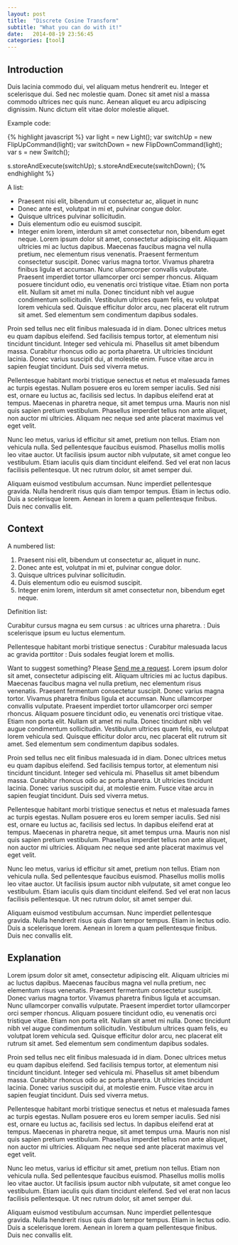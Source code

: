 ```yaml
---
layout: post
title:  "Discrete Cosine Transform"
subtitle: "What you can do with it!"
date:   2014-08-19 23:56:45
categories: [tool]
---
```


## Introduction

Duis lacinia commodo dui, vel aliquam metus hendrerit eu. Integer et scelerisque dui. Sed nec molestie quam. Donec sit amet nisl a massa commodo ultrices nec quis nunc. Aenean aliquet eu arcu adipiscing dignissim. Nunc dictum elit vitae dolor molestie aliquet.


Example code:

{% highlight javascript %}
var light = new Light();
var switchUp = new FlipUpCommand(light);
var switchDown = new FlipDownCommand(light);
var s = new Switch();

s.storeAndExecute(switchUp);
s.storeAndExecute(switchDown);
{% endhighlight %}


A list:

- Praesent nisi elit, bibendum ut consectetur ac, aliquet in nunc
- Donec ante est, volutpat in mi et, pulvinar congue dolor.
- Quisque ultrices pulvinar sollicitudin.
- Duis elementum odio eu euismod suscipit.
- Integer enim lorem, interdum sit amet consectetur non, bibendum eget neque.
Lorem ipsum dolor sit amet, consectetur adipiscing elit. Aliquam ultricies mi ac luctus dapibus. Maecenas faucibus magna vel nulla pretium, nec elementum risus venenatis. Praesent fermentum consectetur suscipit. Donec varius magna tortor. Vivamus pharetra finibus ligula et accumsan. Nunc ullamcorper convallis vulputate. Praesent imperdiet tortor ullamcorper orci semper rhoncus. Aliquam posuere tincidunt odio, eu venenatis orci tristique vitae. Etiam non porta elit. Nullam sit amet mi nulla. Donec tincidunt nibh vel augue condimentum sollicitudin. Vestibulum ultrices quam felis, eu volutpat lorem vehicula sed. Quisque efficitur dolor arcu, nec placerat elit rutrum sit amet. Sed elementum sem condimentum dapibus sodales.

Proin sed tellus nec elit finibus malesuada id in diam. Donec ultrices metus eu quam dapibus eleifend. Sed facilisis tempus tortor, at elementum nisi tincidunt tincidunt. Integer sed vehicula mi. Phasellus sit amet bibendum massa. Curabitur rhoncus odio ac porta pharetra. Ut ultricies tincidunt lacinia. Donec varius suscipit dui, at molestie enim. Fusce vitae arcu in sapien feugiat tincidunt. Duis sed viverra metus.

Pellentesque habitant morbi tristique senectus et netus et malesuada fames ac turpis egestas. Nullam posuere eros eu lorem semper iaculis. Sed nisi est, ornare eu luctus ac, facilisis sed lectus. In dapibus eleifend erat at tempus. Maecenas in pharetra neque, sit amet tempus urna. Mauris non nisl quis sapien pretium vestibulum. Phasellus imperdiet tellus non ante aliquet, non auctor mi ultricies. Aliquam nec neque sed ante placerat maximus vel eget velit.

Nunc leo metus, varius id efficitur sit amet, pretium non tellus. Etiam non vehicula nulla. Sed pellentesque faucibus euismod. Phasellus mollis mollis leo vitae auctor. Ut facilisis ipsum auctor nibh vulputate, sit amet congue leo vestibulum. Etiam iaculis quis diam tincidunt eleifend. Sed vel erat non lacus facilisis pellentesque. Ut nec rutrum dolor, sit amet semper dui.

Aliquam euismod vestibulum accumsan. Nunc imperdiet pellentesque gravida. Nulla hendrerit risus quis diam tempor tempus. Etiam in lectus odio. Duis a scelerisque lorem. Aenean in lorem a quam pellentesque finibus. Duis nec convallis elit. 

## Context

A numbered list:

1. Praesent nisi elit, bibendum ut consectetur ac, aliquet in nunc.
2. Donec ante est, volutpat in mi et, pulvinar congue dolor.
3. Quisque ultrices pulvinar sollicitudin.
4. Duis elementum odio eu euismod suscipit.
5. Integer enim lorem, interdum sit amet consectetur non, bibendum eget neque.

Definition list:

Curabitur cursus magna eu sem cursus
: ac ultrices urna pharetra.
: Duis scelerisque ipsum eu luctus elementum.

Pellentesque habitant morbi tristique senectus
: Curabitur malesuada lacus ac gravida porttitor
: Duis sodales feugiat lorem et mollis.

Want to suggest something? Please [Send me a request](https://github.com/kronik3r/daktilo/issues/new).
Lorem ipsum dolor sit amet, consectetur adipiscing elit. Aliquam ultricies mi ac luctus dapibus. Maecenas faucibus magna vel nulla pretium, nec elementum risus venenatis. Praesent fermentum consectetur suscipit. Donec varius magna tortor. Vivamus pharetra finibus ligula et accumsan. Nunc ullamcorper convallis vulputate. Praesent imperdiet tortor ullamcorper orci semper rhoncus. Aliquam posuere tincidunt odio, eu venenatis orci tristique vitae. Etiam non porta elit. Nullam sit amet mi nulla. Donec tincidunt nibh vel augue condimentum sollicitudin. Vestibulum ultrices quam felis, eu volutpat lorem vehicula sed. Quisque efficitur dolor arcu, nec placerat elit rutrum sit amet. Sed elementum sem condimentum dapibus sodales.

Proin sed tellus nec elit finibus malesuada id in diam. Donec ultrices metus eu quam dapibus eleifend. Sed facilisis tempus tortor, at elementum nisi tincidunt tincidunt. Integer sed vehicula mi. Phasellus sit amet bibendum massa. Curabitur rhoncus odio ac porta pharetra. Ut ultricies tincidunt lacinia. Donec varius suscipit dui, at molestie enim. Fusce vitae arcu in sapien feugiat tincidunt. Duis sed viverra metus.

Pellentesque habitant morbi tristique senectus et netus et malesuada fames ac turpis egestas. Nullam posuere eros eu lorem semper iaculis. Sed nisi est, ornare eu luctus ac, facilisis sed lectus. In dapibus eleifend erat at tempus. Maecenas in pharetra neque, sit amet tempus urna. Mauris non nisl quis sapien pretium vestibulum. Phasellus imperdiet tellus non ante aliquet, non auctor mi ultricies. Aliquam nec neque sed ante placerat maximus vel eget velit.

Nunc leo metus, varius id efficitur sit amet, pretium non tellus. Etiam non vehicula nulla. Sed pellentesque faucibus euismod. Phasellus mollis mollis leo vitae auctor. Ut facilisis ipsum auctor nibh vulputate, sit amet congue leo vestibulum. Etiam iaculis quis diam tincidunt eleifend. Sed vel erat non lacus facilisis pellentesque. Ut nec rutrum dolor, sit amet semper dui.

Aliquam euismod vestibulum accumsan. Nunc imperdiet pellentesque gravida. Nulla hendrerit risus quis diam tempor tempus. Etiam in lectus odio. Duis a scelerisque lorem. Aenean in lorem a quam pellentesque finibus. Duis nec convallis elit. 

## Explanation

Lorem ipsum dolor sit amet, consectetur adipiscing elit. Aliquam ultricies mi ac luctus dapibus. Maecenas faucibus magna vel nulla pretium, nec elementum risus venenatis. Praesent fermentum consectetur suscipit. Donec varius magna tortor. Vivamus pharetra finibus ligula et accumsan. Nunc ullamcorper convallis vulputate. Praesent imperdiet tortor ullamcorper orci semper rhoncus. Aliquam posuere tincidunt odio, eu venenatis orci tristique vitae. Etiam non porta elit. Nullam sit amet mi nulla. Donec tincidunt nibh vel augue condimentum sollicitudin. Vestibulum ultrices quam felis, eu volutpat lorem vehicula sed. Quisque efficitur dolor arcu, nec placerat elit rutrum sit amet. Sed elementum sem condimentum dapibus sodales.

Proin sed tellus nec elit finibus malesuada id in diam. Donec ultrices metus eu quam dapibus eleifend. Sed facilisis tempus tortor, at elementum nisi tincidunt tincidunt. Integer sed vehicula mi. Phasellus sit amet bibendum massa. Curabitur rhoncus odio ac porta pharetra. Ut ultricies tincidunt lacinia. Donec varius suscipit dui, at molestie enim. Fusce vitae arcu in sapien feugiat tincidunt. Duis sed viverra metus.

Pellentesque habitant morbi tristique senectus et netus et malesuada fames ac turpis egestas. Nullam posuere eros eu lorem semper iaculis. Sed nisi est, ornare eu luctus ac, facilisis sed lectus. In dapibus eleifend erat at tempus. Maecenas in pharetra neque, sit amet tempus urna. Mauris non nisl quis sapien pretium vestibulum. Phasellus imperdiet tellus non ante aliquet, non auctor mi ultricies. Aliquam nec neque sed ante placerat maximus vel eget velit.

Nunc leo metus, varius id efficitur sit amet, pretium non tellus. Etiam non vehicula nulla. Sed pellentesque faucibus euismod. Phasellus mollis mollis leo vitae auctor. Ut facilisis ipsum auctor nibh vulputate, sit amet congue leo vestibulum. Etiam iaculis quis diam tincidunt eleifend. Sed vel erat non lacus facilisis pellentesque. Ut nec rutrum dolor, sit amet semper dui.

Aliquam euismod vestibulum accumsan. Nunc imperdiet pellentesque gravida. Nulla hendrerit risus quis diam tempor tempus. Etiam in lectus odio. Duis a scelerisque lorem. Aenean in lorem a quam pellentesque finibus. Duis nec convallis elit. 
